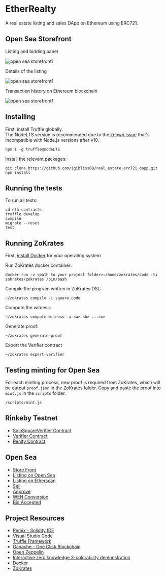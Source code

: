 # EtherRealty

A real estate listing and sales DApp on Ethereum using ERC721.

## Open Sea Storefront

Listing and bidding panel

![open sea storefront1](https://github.com/igibliss00/real_estate_erc721_dapp/assets/1.png)

Details of the listing

![open sea storefront1](https://github.com/igibliss00/real_estate_erc721_dapp/assets/2.png)

Transaction history on Ethereum blockchain

![open sea storefront1](https://github.com/igibliss00/real_estate_erc721_dapp/assets/3.png)

## Installing

First, install Truffle globally.  
The NodeLTS version is recommended due to the [known issue](https://github.com/trufflesuite/truffle/issues/2070) that's incompatible with Node.js versions after v10.

```
npm i -g truffle@nodeLTS
```

Install the relevant packages:

```
git clone https://github.com/igibliss00/real_estate_erc721_dapp.git
npm install
```

## Running the tests

To run all tests:

```
cd eth-contracts
truffle develop
compile
migrate --reset
test
```

## Running ZoKrates

First, [install Docker](https://docs.docker.com/get-docker/) for your operating system

Run ZoKrates docker container:

```
docker run -v <path to your project folder>:/home/zokrates/code -ti zokrates/zokrates /bin/bash
```

Compile the program written in ZoKrates DSL:

```
~/zokrates compile -i square.code
```

Compute the witness:

```
~/zokrates cmopute-witness -a <a> <b> ...<n>
```

Generate proof:

```
~/zokrates generate-proof
```

Export the Verifier contract

```
~/zokrates export-verifier
```

## Testing minting for Open Sea

For each minting process, new proof is required from ZoKrates, which will be output `proof.json` in the ZoKrates folder.
Copy and paste the proof into `mint.js` in the `scripts` folder.

```
/scripts/mint.js
```

## Rinkeby Testnet

- [SolnSquareVerifier Contract](https://rinkeby.etherscan.io/address/0x0B2DB4c6f36534538c247F3A93D8c10Cbd436d23)
- [Verifier Contract](https://rinkeby.etherscan.io/address/0xF11f7d18B4f99e192f84006f8e29eD9C0d2a188f)
- [Realty Contract](https://rinkeby.etherscan.io/address/0x26225442900c960e46f57f9d0546Cc58856064ea)

## Open Sea

- [Store Front](https://rinkeby.opensea.io/assets/etherrealty-v3)
- [Listing on Open Sea](https://rinkeby.opensea.io/assets/0x0b2db4c6f36534538c247f3a93d8c10cbd436d23/0)
- [Listing on Etherscan](https://rinkeby.etherscan.io/tx/0x4cfb03e86b10b29ca9dd152fed01e32abb43f407a5e211b8ea3c99282e50124b)
- [Sell](https://rinkeby.etherscan.io/tx/0x18f27bc67e20fd6e3960fc8a817640526cb1db4b51391132a412ccba55411c30)
- [Approve](https://rinkeby.etherscan.io/tx/0x1ca6fcaaa3ad3469c03c10d9f86f8aef202f7aeffd4b077e06db859ec3406872)
- [WEH Conversion](https://rinkeby.etherscan.io/tx/0x2b9fb75d36125ebd70f1da1a0ed33c169907d09a3bdb64fb661af4495c094f66)
- [Bid Accepted](https://rinkeby.etherscan.io/tx/0x9deaaf58e923aaf20cd57c50609dbfcf184cbbd22d7f4ff8190e764ef2deec17)

## Project Resources

- [Remix - Solidity IDE](https://remix.ethereum.org/)
- [Visual Studio Code](https://code.visualstudio.com/)
- [Truffle Framework](https://truffleframework.com/)
- [Ganache - One Click Blockchain](https://truffleframework.com/ganache)
- [Open Zeppelin ](https://openzeppelin.org/)
- [Interactive zero knowledge 3-colorability demonstration](http://web.mit.edu/~ezyang/Public/graph/svg.html)
- [Docker](https://docs.docker.com/install/)
- [ZoKrates](https://github.com/Zokrates/ZoKrates)
